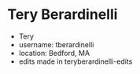 # Tery Berardinelli

* Tery
* username: tberardinelli
* location: Bedford, MA
* edits made in teryberardinelli-edits
